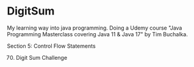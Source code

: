 # DigitSum
My learning way into java programming. Doing a Udemy course "Java Programming Masterclass covering Java 11 & Java 17" by Tim Buchalka.

Section 5: Control Flow Statements

70. Digit Sum Challenge
